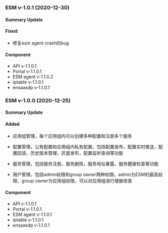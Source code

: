 ### ESM v-1.0.1 (2020-12-30)

#### Summary Update

#### Fixed:

  - 修复esm agent crash的bug

#### Component

- API v-1.1.0.1
- Portal v-1.1.0.1
- ESM agent v-1.1.0.2
- iptable v-1.1.0.1
- ensaasdp v-1.1.0.1

### ESM v-1.0.0 (2020-12-25)

#### Summary Update
#### Added

  - 应用组管理，每个应用组内可以创建多种配置和注册多个服务
  - 配置管理，公有配置和应用组内私有配置，包括配置发布，配置实时推送，配置回滚，历史版本管理，灰度发布，配置监听查询等功能
  - 服务管理，包括服务注册，服务删除，服务地址暴露，服务健康检查等功能

  - 用户管理，包括admin权限和group owner两种权限。admin为ESM的最高权限，group owner为应用组权限，可以对应用组进行增删改查

#### Component

- API v-1.1.0.1
- Portal v-1.1.0.1
- ESM agent v-1.1.0.1
- iptable v-1.1.0.1
- ensaasdp v-1.1.0.1
